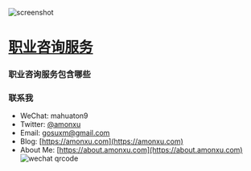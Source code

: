 ![screenshot](https://help.gegegugu.com/images/screenshot.png)

# [职业咨询服务](https://help.gegegugu.com/)

### 职业咨询服务包含哪些

### 联系我

- WeChat: mahuaton9
- Twitter: [@amonxu](x.com/amonxu)
- Email: [gosuxm@gmail.com](mailto:gosuxm@gmail.com)
- Blog: [https://amonxu.com](https://amonxu.com)
- About Me: [https://about.amonxu.com](https://about.amonxu.com)
  ![wechat qrcode](https://about.amonxu.com/_next/image?url=%2Fimages%2Fme_qrcode.jpg&w=640&q=75)

